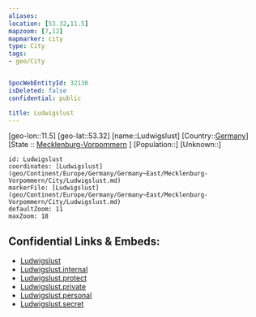 ```yaml
---
aliases: 
location: [53.32,11.5]
mapzoom: [7,12] 
mapmarker: city 
type: City
tags:
- geo/City


SpocWebEntityId: 32130
isDeleted: false
confidential: public

title: Ludwigslust
---
```

[geo-lon::11.5]
[geo-lat::53.32]
[name::Ludwigslust]
[Country::[Germany](geo/Continent/Europe/Germany.md)]
[State :: [Mecklenburg-Vorpommern](geo/Continent/Europe/Germany/Germany~East/Mecklenburg-Vorpommern.md) ]
[Population::]
[Unknown::]


```leaflet
id: Ludwigslust
coordinates: [Ludwigslust](geo/Continent/Europe/Germany/Germany~East/Mecklenburg-Vorpommern/City/Ludwigslust.md)
markerFile: [Ludwigslust](geo/Continent/Europe/Germany/Germany~East/Mecklenburg-Vorpommern/City/Ludwigslust.md)
defaultZoom: 11 
maxZoom: 18
```


## Confidential Links & Embeds: 
- [Ludwigslust](../../../../../../../../_public/geo/Continent/Europe/Germany/Germany~East/Mecklenburg-Vorpommern/City/Ludwigslust.md) 
- [Ludwigslust.internal](../../../../../../../../_internal/geo/Continent/Europe/Germany/Germany~East/Mecklenburg-Vorpommern/City/Ludwigslust.internal.md) 
- [Ludwigslust.protect](../../../../../../../../_protect/geo/Continent/Europe/Germany/Germany~East/Mecklenburg-Vorpommern/City/Ludwigslust.protect.md) 
- [Ludwigslust.private](../../../../../../../../_private/geo/Continent/Europe/Germany/Germany~East/Mecklenburg-Vorpommern/City/Ludwigslust.private.md) 
- [Ludwigslust.personal](../../../../../../../../_personal/geo/Continent/Europe/Germany/Germany~East/Mecklenburg-Vorpommern/City/Ludwigslust.personal.md) 
- [Ludwigslust.secret](../../../../../../../../_secret/geo/Continent/Europe/Germany/Germany~East/Mecklenburg-Vorpommern/City/Ludwigslust.secret.md) 
